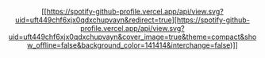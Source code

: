 
<div align="center">

[[https://spotify-github-profile.vercel.app/api/view.svg?uid=uft449chf6xjx0qdxchupvayn&redirect=true][https://spotify-github-profile.vercel.app/api/view.svg?uid=uft449chf6xjx0qdxchupvayn&cover_image=true&theme=compact&show_offline=false&background_color=141414&interchange=false)]]


</div>


